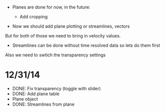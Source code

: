 - Planes are done for now, in the future:
    - Add cropping

- Now we should add plane plotting or streamlines, vectors

But for both of those we need to bring in velocity values.
- Streamlines can be done without time resolved data so lets do them first

Also we need to swtich the transparency settings


# 12/31/14
- DONE: Fix transparency (toggle with slider)
- DONE: Add plane table
- Plane object
- DONE: Streamlines from plane